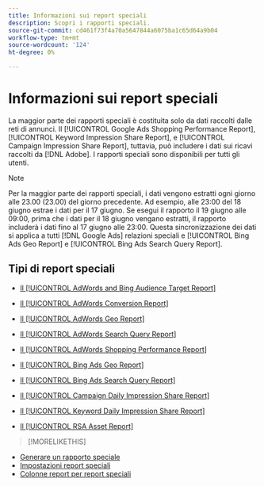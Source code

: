 ```yaml
---
title: Informazioni sui report speciali
description: Scopri i rapporti speciali.
source-git-commit: cd461f73f4a70a5647844a6075ba1c65d64a9b04
workflow-type: tm+mt
source-wordcount: '124'
ht-degree: 0%

---
```


# Informazioni sui report speciali

La maggior parte dei rapporti speciali è costituita solo da dati raccolti dalle reti di annunci. Il [!UICONTROL Google Ads Shopping Performance Report], [!UICONTROL Keyword Impression Share Report], e [!UICONTROL Campaign Impression Share Report], tuttavia, può includere i dati sui ricavi raccolti da [!DNL Adobe]. I rapporti speciali sono disponibili per tutti gli utenti.

>[!NOTE]
>
>Per la maggior parte dei rapporti speciali, i dati vengono estratti ogni giorno alle 23.00 (23.00) del giorno precedente. Ad esempio, alle 23:00 del 18 giugno estrae i dati per il 17 giugno. Se esegui il rapporto il 19 giugno alle 09:00, prima che i dati per il 18 giugno vengano estratti, il rapporto includerà i dati fino al 17 giugno alle 23:00. Questa sincronizzazione dei dati si applica a tutti [!DNL Google Ads] relazioni speciali e [!UICONTROL Bing Ads Geo Report] e [!UICONTROL Bing Ads Search Query Report].

## Tipi di report speciali

* [Il [!UICONTROL AdWords and Bing Audience Target Report]](/help/search-social-commerce/reports/management/specialty/adwords-bing-audience-target-report.md)

* [Il [!UICONTROL AdWords Conversion Report]](/help/search-social-commerce/reports/management/specialty/adwords-conversion-report.md)

* [Il [!UICONTROL AdWords Geo Report]](/help/search-social-commerce/reports/management/specialty/adwords-geo-report.md)

* [Il [!UICONTROL AdWords Search Query Report]](/help/search-social-commerce/reports/management/specialty/adwords-search-query-report.md)

* [Il [!UICONTROL AdWords Shopping Performance Report]](/help/search-social-commerce/reports/management/specialty/adwords-shopping-performance-report.md)

* [Il [!UICONTROL Bing Ads Geo Report]](/help/search-social-commerce/reports/management/specialty/bing-ads-geo-report.md)

* [Il [!UICONTROL Bing Ads Search Query Report]](/help/search-social-commerce/reports/management/specialty/bing-ads-search-query-report.md)

* [Il [!UICONTROL Campaign Daily Impression Share Report]](/help/search-social-commerce/reports/management/specialty/campaign-daily-impression-share-report.md)

* [Il [!UICONTROL Keyword Daily Impression Share Report]](/help/search-social-commerce/reports/management/specialty/keyword-daily-impression-share-report.md)

* [Il [!UICONTROL RSA Asset Report]](/help/search-social-commerce/reports/management/specialty/rsa-asset-report.md)

>[!MORELIKETHIS]
* [Generare un rapporto speciale](/help/search-social-commerce/reports/management/specialty/specialty-report-generate.md)
* [Impostazioni report speciali](/help/search-social-commerce/reports/management/specialty/specialty-report-settings.md)
* [Colonne report per report speciali](/help/search-social-commerce/reports/management/specialty/specialty-report-columns.md)


